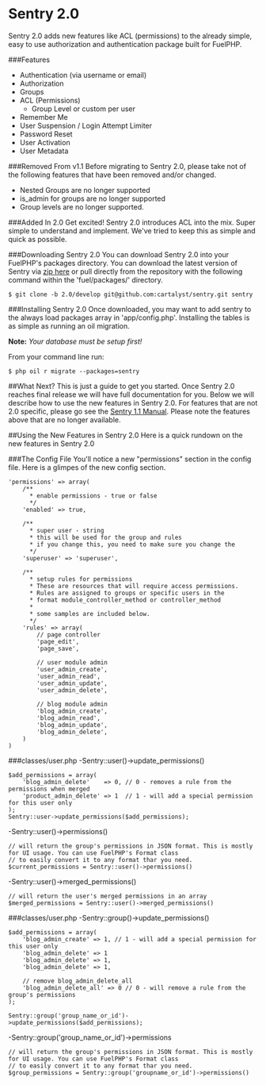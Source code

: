 # Sentry 2.0

Sentry 2.0 adds new features like ACL (permissions) to the already simple, easy to use authorization and authentication package built for FuelPHP.

###Features

* Authentication (via username or email)
* Authorization
* Groups
* ACL (Permissions)
	- Group Level or custom per user
* Remember Me
* User Suspension / Login Attempt Limiter
* Password Reset
* User Activation
* User Metadata

###Removed From v1.1
Before migrating to Sentry 2.0, please take not of the following features that have been removed and/or changed.

* Nested Groups are no longer supported
* is_admin for groups are no longer supported
* Group levels are no longer supported.

###Added In 2.0
Get excited! Sentry 2.0 introduces ACL into the mix. Super simple to understand and implement.  We've tried to keep this as simple and quick as possible.

###Downloading Sentry 2.0
You can download Sentry 2.0 into your FuelPHP's packages directory. You can download the latest version of Sentry via [zip here](https://github.com/cartalyst/sentry/tree/2.0/develop) or pull directly from the repository with the following command within the 'fuel/packages/' directory.

	$ git clone -b 2.0/develop git@github.com:cartalyst/sentry.git sentry

###Installing Sentry 2.0
Once downloaded, you may want to add sentry to the always load packages array in 'app/config.php'. Installing the tables is as simple as running an oil migration.

**Note:** *Your database must be setup first!*

From your command line run:

	$ php oil r migrate --packages=sentry

##What Next?
This is just a guide to get you started. Once Sentry 2.0 reaches final release we will have full documentation for you. Below we will describe how to use the new features in Sentry 2.0.
For features that are not 2.0 specific, please go see the [Sentry 1.1 Manual](http://sentry.cartalyst.com/manual/v1.1.html). Please note the features above that are no longer available.

##Using the New Features in Sentry 2.0
Here is a quick rundown on the new features in Sentry 2.0

###The Config File
You'll notice a new "permissions" section in the config file. Here is a glimpes of the new config section.

	'permissions' => array(
		/**
		  * enable permissions - true or false
		  */
		'enabled' => true,

		/**
          * super user - string
          * this will be used for the group and rules
          * if you change this, you need to make sure you change the
          */
		'superuser' => 'superuser',

		/**
	      * setup rules for permissions
	      * These are resources that will require access permissions.
	      * Rules are assigned to groups or specific users in the
	      * format module_controller_method or controller_method
	      *
	      * some samples are included below.
	      */
		'rules' => array(
			// page controller
			'page_edit',
			'page_save',

			// user module admin
			'user_admin_create',
			'user_admin_read',
			'user_admin_update',
			'user_admin_delete',

			// blog module admin
			'blog_admin_create',
			'blog_admin_read',
			'blog_admin_update',
			'blog_admin_delete',
		)
	)

###classes/user.php
-Sentry::user()->update_permissions()

	$add_permissions = array(
		'blog_admin_delete'    => 0, // 0 - removes a rule from the permissions when merged
		'product_admin_delete' => 1  // 1 - will add a special permission for this user only
	);
	Sentry::user->update_permissions($add_permissions);

-Sentry::user()->permissions()

	// will return the group's permissions in JSON format. This is mostly for UI usage. You can use FuelPHP's Format class
    // to easily convert it to any format thar you need.
	$current_permissions = Sentry::user()->permissions()

-Sentry::user()->merged_permissions()

	// will return the user's merged permissions in an array
	$merged_permissions = Sentry::user()->merged_permissions()

###classes/user.php
-Sentry::group()->update_permissions()

	$add_permissions = array(
		'blog_admin_create' => 1, // 1 - will add a special permission for this user only
		'blog_admin_delete' => 1
		'blog_admin_delete' => 1,
		'blog_admin_delete' => 1,

		// remove blog_admin_delete_all
		'blog_admin_delete_all' => 0 // 0 - will remove a rule from the group's permissions
	);

	Sentry::group('group_name_or_id')->update_permissions($add_permissions);

-Sentry::group('group_name_or_id')->permissions

	// will return the group's permissions in JSON format. This is mostly for UI usage. You can use FuelPHP's Format class
	// to easily convert it to any format thar you need.
	$group_permissions = Sentry::group('groupname_or_id')->permissions()

